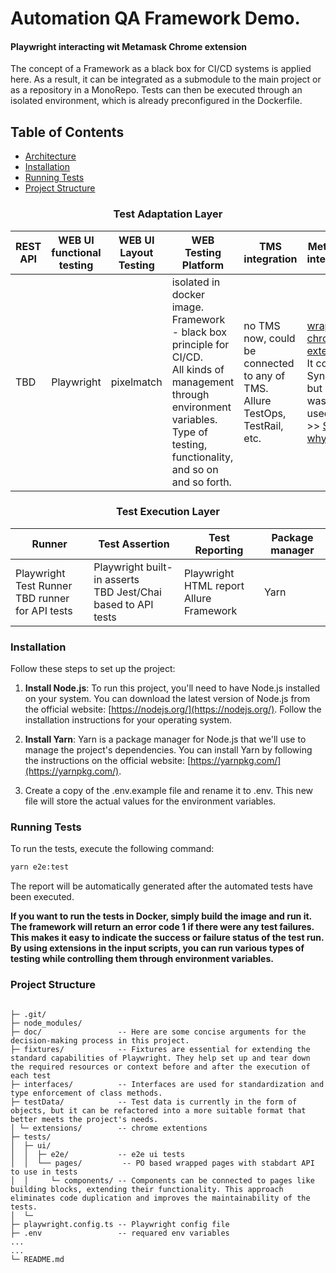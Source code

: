 # Automation QA Framework Demo. 
#### Playwright interacting wit Metamask Chrome extension

The concept of a Framework as a black box for CI/CD systems is applied here. As a result, it can be integrated as a submodule to the main project or as a repository in a MonoRepo. Tests can then be executed through an isolated environment, which is already preconfigured in the Dockerfile.

## Table of Contents
- [Architecture](#architecture)
- [Installation](#installation)
- [Running Tests](#run-test)
- [Project Structure](#project-structure)

<a name="architecture"></a>
### <p style="text-align: center;">Test Adaptation Layer</p>

| REST API | WEB UI functional testing | WEB UI Layout Testing | WEB Testing Platform                                                                                                                                                                      | TMS integration                                                              | Metamask interaction                                                                                                                                                         | Design Patterns For Tests                                                                       |
|----------|---------------------------|-----------------------|-------------------------------------------------------------------------------------------------------------------------------------------------------------------------------------------|------------------------------------------------------------------------------|------------------------------------------------------------------------------------------------------------------------------------------------------------------------------|-------------------------------------------------------------------------------------------------|
| TBD      | Playwright                | pixelmatch            | isolated in docker image. Framework - black box principle for CI/CD. <br/> All kinds of management through environment variables. Type of testing, functionality, and so on and so forth. | no TMS now, could be connected to any of TMS. Allure TestOps, TestRail, etc. | [ wrapped chrome extension ](doc/chrome-extention-interaction.md).<br/>It could be Synpress, but it wasn't used.<br/> >> [ See why ](doc/chrome-extention-interaction.md) << | Page Object <br/>Step Object<br/>Page Element<br/>Value Object <br/>Assert Object/Matchers<br/> |

### <p style="text-align: center;">Test Execution Layer</p>

| Runner                                                | Test Assertion                                                    | Test Reporting                              | Package manager |
|-------------------------------------------------------|-------------------------------------------------------------------|---------------------------------------------|-----------------|
| Playwright Test Runner <br/> TBD runner for API tests | Playwright built-in asserts<br/> TBD Jest/Chai based to API tests | Playwright HTML report<br/>Allure Framework | Yarn            |



<a name="installation"></a>
### Installation

Follow these steps to set up the project:

1.  **Install Node.js**: To run this project, you'll need to have Node.js installed on your system. You can download the latest version of Node.js from the official website: [https://nodejs.org/](https://nodejs.org/). Follow the installation instructions for your operating system.

2.  **Install Yarn**: Yarn is a package manager for Node.js that we'll use to manage the project's dependencies. You can install Yarn by following the instructions on the official website: [https://yarnpkg.com/](https://yarnpkg.com/).

3.  Create a copy of the .env.example file and rename it to .env. This new file will store the actual values for the environment variables.

<a name="run-test"></a>
### Running Tests

To run the tests, execute the following command:

```bash
yarn e2e:test
```

The report will be automatically generated after the automated tests have been executed.

**If you want to run the tests in Docker, simply build the image and run it. The framework will return an error code 1 if there were any test failures. This makes it easy to indicate the success or failure status of the test run. By using extensions in the input scripts, you can run various types of testing while controlling them through environment variables.**

<a name="project-structure"></a>
### Project Structure

```

├─ .git/
├─ node_modules/
├─ doc/                 -- Here are some concise arguments for the decision-making process in this project.
├─ fixtures/            -- Fixtures are essential for extending the standard capabilities of Playwright. They help set up and tear down the required resources or context before and after the execution of each test
├─ interfaces/          -- Interfaces are used for standardization and type enforcement of class methods. 
├─ testData/            -- Test data is currently in the form of objects, but it can be refactored into a more suitable format that better meets the project's needs. 
│ └─ extensions/        -- chrome extentions
├─ tests/
│  ├─ ui/
│  │  ├─ e2e/           -- e2e ui tests
│  │  └── pages/         -- PO based wrapped pages with stabdart API to use in tests
│  │     └─ components/ -- Components can be connected to pages like building blocks, extending their functionality. This approach eliminates code duplication and improves the maintainability of the tests.
│  └─
├─ playwright.config.ts -- Playwright config file
├─ .env                 -- requared env variables
...
...
└─ README.md
```
